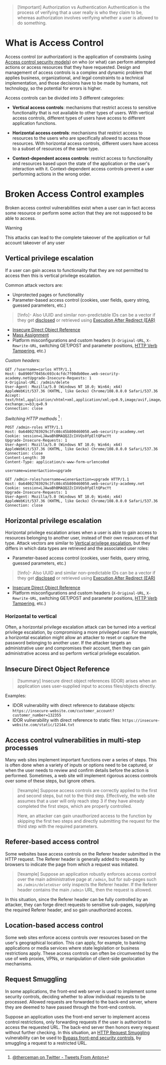 >[!important] Authorization vs Authentication
>Authentication is the process of verifying that a user really is who they claim to be, whereas authorization involves verifying whether a user is allowed to do something.

# What is Access Control

Access control (or authorization) is the application of constraints (using [Access control security models](Access%20control%20security%20models.md)) on who (or what) can perform attempted actions or access resources that they have requested. Design and management of access controls is a complex and dynamic problem that applies business, organizational, and legal constraints to a technical implementation, and those decisions have to be made by humans, not technology, so the potential for errors is higher.

Access controls can be divided into 3 different categories:

- **Vertical access controls**: mechanisms that restrict access to sensitive functionality that is not available to other types of users. With vertical access controls, different types of users have access to different application functions.

- **Horizontal access controls**: mechanisms that restrict access to resources to the users who are specifically allowed to access those resources. With horizontal access controls, different users have access to a subset of resources of the same type.

- **Context-dependent access controls**: restrict access to functionality and resources based upon the state of the application or the user's interaction with it. Context-dependent access controls prevent a user performing actions in the wrong order.

# Broken Access Control examples

Broken access control vulnerabilities exist when a user can in fact access some resource or perform some action that they are not supposed to be able to access.

>[!warning]
>This attacks can lead to the complete takeover of the application or full account takeover of any user

## Vertical privilege escalation

If a user can gain access to functionality that they are not permitted to access then this is vertical privilege escalation.

Common attack vectors are:
- Unprotected pages or functionality
- Parameter-based access control (cookies, user fields, query string, guessed parameters, etc.)
>[!info]-
>Also UUID and similar non-predictable IDs can be a vector if they get [disclosed](Information%20Disclosure.md) or retrieved using [Execution After Redirect (EAR)](Execution%20After%20Redirect%20(EAR).md)
- [Insecure Direct Object Reference](Access%20control%20vulnerabilities.md#Insecure%20Direct%20Object%20Reference)
- [Mass Assignment](Mass%20Assignment.md)
- Platform misconfigurations and custom headers (`X-Original-URL`, `X-Rewrite-URL`, switching GET/POST and parameter positions, [HTTP Verb Tampering](HTTP%20Verb%20Tampering.md), etc.)

*Custom headers*:
```HTTP
GET /?username=carlos HTTP/1.1
Host: 0a8900f70456c693c4cfdc7f00db00ee.web-security-academy.netUpgrade-Insecure-Requests: 1
X-Original-URL: /admin/delete
User-Agent: Mozilla/5.0 (Windows NT 10.0; Win64; x64) AppleWebKit/537.36 (KHTML, like Gecko) Chrome/108.0.0.0 Safari/537.36
Accept: text/html,application/xhtml+xml,application/xml;q=0.9,image/avif,image/webp,image/apng,*/*;q=0.8,application/signed-exchange;v=b3;q=0.9
Connection: close
```

*Switching HTTP methods* [^id607491520] :
```http
POST /admin-roles HTTP/1.1
Host: 0a64002703929c3fc08c45b800460050.web-security-academy.net
Cookie: session=LJAwaBhBMAQQ2ZcIXVQs0fpEltQPacYt
Upgrade-Insecure-Requests: 1
User-Agent: Mozilla/5.0 (Windows NT 10.0; Win64; x64) AppleWebKit/537.36 (KHTML, like Gecko) Chrome/108.0.0.0 Safari/537.36
Connection: close
Content-Length: 30
Content-Type: application/x-www-form-urlencoded

username=wiener&action=upgrade
```
```http
GET /admin-roles?username=wiener&action=upgrade HTTP/1.1
Host: 0a64002703929c3fc08c45b800460050.web-security-academy.net
Cookie: session=LJAwaBhBMAQQ2ZcIXVQs0fpEltQPacYt
Upgrade-Insecure-Requests: 1
User-Agent: Mozilla/5.0 (Windows NT 10.0; Win64; x64) AppleWebKit/537.36 (KHTML, like Gecko) Chrome/108.0.0.0 Safari/537.36
Connection: close
```

[^id607491520]: [@therceman on Twitter - Tweets From Anton](../../Readwise/Tweets/@therceman%20on%20Twitter%20-%20Tweets%20From%20Anton.md#^65ab72)
## Horizontal privilege escalation

Horizontal privilege escalation arises when a user is able to gain access to resources belonging to another user, instead of their own resources of that type. 
Attack vectors are similar to [Vertical privilege escalation](Access%20control%20vulnerabilities.md#Vertical%20privilege%20escalation), but they differs in which data types are retrieved and the associated user roles:

- Parameter-based access control (cookies, user fields, query string, guessed parameters, etc.)
>[!info]-
>Also UUID and similar non-predictable IDs can be a vector if they get [disclosed](Information%20Disclosure.md) or retrieved using [Execution After Redirect (EAR)](Execution%20After%20Redirect%20(EAR).md)
- [Insecure Direct Object Reference](Access%20control%20vulnerabilities.md#Insecure%20Direct%20Object%20Reference)
- Platform misconfigurations and custom headers (`X-Original-URL`, `X-Rewrite-URL`, switching GET/POST and parameter positions, [HTTP Verb Tampering](HTTP%20Verb%20Tampering.md), etc.)

### Horizontal to vertical

Often, a horizontal privilege escalation attack can be turned into a vertical privilege escalation, by compromising a more privileged user. For example, a horizontal escalation might allow an attacker to reset or capture the password belonging to another user. If the attacker targets an administrative user and compromises their account, then they can gain administrative access and so perform vertical privilege escalation.

## Insecure Direct Object Reference

>[!summary]
>Insecure direct object references (IDOR) arises when an application uses user-supplied input to access files/objects directly.

Examples:
- IDOR vulnerability with direct reference to database objects: `https://insecure-website.com/customer_account?customer_number=132355`
- IDOR vulnerability with direct reference to static files: `https://insecure-website.com/static/12144.txt`

## Access control vulnerabilities in multi-step processes

Many web sites implement important functions over a series of steps. This is often done when a variety of inputs or options need to be captured, or when the user needs to review and confirm details before the action is performed. Sometimes, a web site will implement rigorous access controls over some of these steps, but ignore others.

>[!example]
>Suppose access controls are correctly applied to the first and second steps, but not to the third step. Effectively, the web site assumes that a user will only reach step 3 if they have already completed the first steps, which are properly controlled. 
>
>Here, an attacker can gain unauthorized access to the function by skipping the first two steps and directly submitting the request for the third step with the required parameters.

## Referer-based access control

Some websites base access controls on the Referer header submitted in the HTTP request. The Referer header is generally added to requests by browsers to indicate the page from which a request was initiated.

>[!example]
>Suppose an application robustly enforces access control over the main administrative page at `/admin`, but for sub-pages such as `/admin/deleteUser` only inspects the Referer header. If the Referer header contains the main `/admin` URL, then the request is allowed.

In this situation, since the Referer header can be fully controlled by an attacker, they can forge direct requests to sensitive sub-pages, supplying the required Referer header, and so gain unauthorized access.

## Location-based access control

Some web sites enforce access controls over resources based on the user's geographical location. This can apply, for example, to banking applications or media services where state legislation or business restrictions apply. These access controls can often be circumvented by the use of web proxies, VPNs, or manipulation of client-side geolocation mechanisms.

## Request Smuggling

In some applications, the front-end web server is used to implement some security controls, deciding whether to allow individual requests to be processed. Allowed requests are forwarded to the back-end server, where they are deemed to have passed through the front-end controls.

Suppose an application uses the front-end server to implement access control restrictions, only forwarding requests if the user is authorized to access the requested URL. The back-end server then honors every request without further checking. In this situation, an [HTTP Request Smuggling](HTTP%20Request%20Smuggling.md) vulnerability can be used to [Bypass front-end security controls](Exploiting%20HTTP%20Request%20Smuggling.md#Bypass%20front-end%20security%20controls), by smuggling a request to a restricted URL.